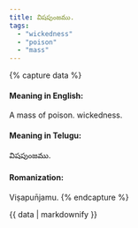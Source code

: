 ```yaml
---
title: విషపుంజము.
tags:
  - "wickedness"
  - "poison"
  - "mass"
---
```


{% capture data %}
#### Meaning in English:
A mass of poison.
wickedness.

#### Meaning in Telugu:
విషపుంజము.

#### Romanization:
Viṣapun̄jamu.
{% endcapture %}

{{ data | markdownify }}

